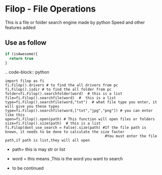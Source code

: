 Filop - File Operations
====================

This is a file or folder search engine made by python
Speed and other features added

Use as follow
-------

```javascript
if (isAwesome){
  return true
}
```

.. code-block:: python

    import filop as fi
    fi.Filop().drivers # to find the all drivers from pc
    fi.Filop().isdir # to find the all folder from pc
    folder=fi.Filop().searchfolder(word)  # this is a list
    file=fi.Filop().searchfile(word)  #  this is a list
    type=fi.Filop().searchfile(word,"txt")  # what file type you enter, it will give you these types
    type=fi.Filop().searchfile(word,["txt","jpg","png"]) # you can enter like this
    open=fi.Filop().open(path) # This function will open files or folders
    size=fi.Filop().size(path)  # this is a list
    fi.Filop(dont_use_search = False).size(path) #If the file path is known, it needs to be done to calculate the size faster
                                                  #You must enter the file path,if path is list,they will all open
                                                  
- path= this is may str or list
- word = this means ,This is the word you want to search

- to be continued
